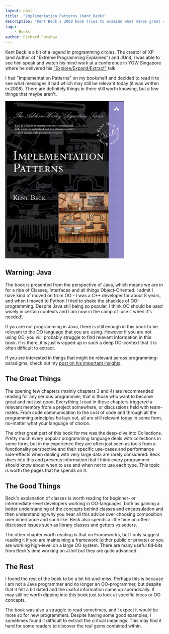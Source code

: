 ```yaml
---
layout: post
title:  "Implementation Patterns (Kent Beck)"
description: "Kent Beck's 2008 book tries to examine what makes great code, what patterns are behind Object-Oriented constructs and how to make choices that will benefit the longevity of your software."
tags:
    - Books
author: Richard Forshaw
---
```


Kent Beck is a bit of a legend in programming circles. The creator of XP (and Author of "Extreme Programming Explained") and JUnit, I was able to see him speak and watch his mind work at a conference in YOW Singapore where he delivered his ["Explore/Expand/Extract"](https://medium.com/@kentbeck_7670/fast-slow-in-3x-explore-expand-extract-6d4c94a7539) talk.

I had "Implementation Patterns" on my bookshelf and decided to read it to see what messages it had which may still be relevant today (it was written in 2008). There are definitely things in there still worth knowing, but a few things that maybe aren't.

![Implementation Patterns](./images/ImplementationPatternsBeck.jpg)

## Warning: Java

The book is presented from the perspective of Java, which means we are in for a ride of Classes, Interfaces and all things Object-Oriented. I admit I have kind of moved on from OO - I was a C++ developer for about 8 years, and when I moved to Python I tried to shake the shackles of OO-programming. Despite Java still being so popular, I think OO should be used wisely in certain contexts and I am now in the camp of 'use it when it's needed'.

If you are not programming in Java, there is still enough in this book to be relevant to the OO language that you are using. However if you are not using OO, you will probably struggle to find relevant information in this book. It is there, it is just wrapped up in such a deep OO-context that it is often difficult to extract.

If you are interested in things that might be relevant across programming-paradigms, check out my [post on his important insights](../articles/2023-02-3-kent-beck-insights.markdown).

## The Great Things

The opening few chapters (mainly chapters 3 and 4) are recommended reading for any serious programmer; that is those who want to become great and not just good. Everything I read in these chapters triggered a relevant memory from a project somewhere, or discussions held with team-mates. From code communication to the cost of code and through all the programming principles he lays out, all are still relevant today in some form, no-matter what your language of choice.

The other great part of this book for me was the deep-dive into Collections. Pretty much every popular programming language deals with collections in some form, but in my experience they are often just seen as tools from a functionality perspective and their specific use-cases and performance side-effects when dealing with very large data are rarely considered. Beck dives into this and presents information that I think every programmer should know about when to use and when not to use each type. This topic is worth the pages that he spends on it.

## The Good Things

Beck's explanation of classes is worth reading for beginner- or intermediate-level developers working in OO-languages, both as gaining a better understanding of the concepts behind classes and encapsulation and then understanding why you hear all this advice over choosing composition over inheritance and such like. Beck also spends a little time on often-discussed issues such as library classes and getters vs setters.

The other chapter worth reading is that on Frameworks, but I only suggest reading it if you are maintaining a framework (either public or private) or you are working high-level on a large OO system. There are many useful tid-bits from Beck's time working on JUnit but they are quite advanced.

## The Rest

I found the rest of the book to be a bit hit-and-miss. Perhaps this is because I am not a Java programmer and no longer an OO-programmer, but despite that it felt a bit dated and the useful information came up sporadically. It may still be worth dipping into this book just to look at specific ideas or OO concepts.

The book was also a struggle to read sometimes, and I expect it would be more so for new programmers. Despite having some good examples, I sometimes found it difficult to extract the critical meanings. This may find it hard for some readers to discover the real gems contained within.
